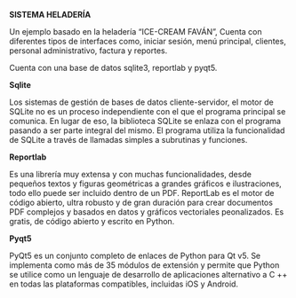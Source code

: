 ﻿**SISTEMA HELADERÍA**

Un ejemplo basado en la heladería “ICE-CREAM FAVÁN”, Cuenta con diferentes tipos de interfaces como, iniciar sesión, menú principal, clientes, personal administrativo, factura y reportes.

Cuenta con una base de datos sqlite3, reportlab y pyqt5.

**Sqlite**

Los sistemas de gestión de bases de datos cliente-servidor, el motor de SQLite no es un proceso independiente con el que el programa principal se comunica. En lugar de eso, la biblioteca SQLite se enlaza con el programa pasando a ser parte integral del mismo. El programa utiliza la funcionalidad de SQLite a través de llamadas simples a subrutinas y funciones.

**Reportlab**

Es una librería muy extensa y con muchas funcionalidades, desde pequeños textos y figuras geométricas a grandes gráficos e ilustraciones, todo ello puede ser incluido dentro de un PDF. ReportLab es el motor de código abierto, ultra robusto y de gran duración para crear documentos PDF complejos y basados ​​en datos y gráficos vectoriales peonalizados. Es gratis, de código abierto y escrito en Python.

**Pyqt5**

PyQt5 es un conjunto completo de enlaces de Python para Qt v5. Se implementa como más de 35 módulos de extensión y permite que Python se utilice como un lenguaje de desarrollo de aplicaciones alternativo a C ++ en todas las plataformas compatibles, incluidas iOS y Android.

